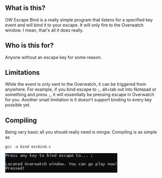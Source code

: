 ## What is this?

OW Escape Bind is a really simple program that listens for a specified key event and will bind it to your escape. It will only fire to the Overwatch window.
I mean, that's all it does really.

## Who is this for?

Anyone without an escape key for some reason.

## Limitations

While the event is only sent to the Overwatch, it can be triggered from anywhere. For example, if you bind escape to `;`, alt+tab out into Notepad or something and press `;`, it will essentially be pressing escape in Overwatch for you.
Another small limitation is it doesn't support binding to every key possible yet.

## Compiling

Being very basic all you should really need is mingw. Compiling is as simple as 

```
gcc -o bind escbind.c
```

![alt text](https://github.com/poltergasm/OW-Escape-Bind/blob/master/bind.png)